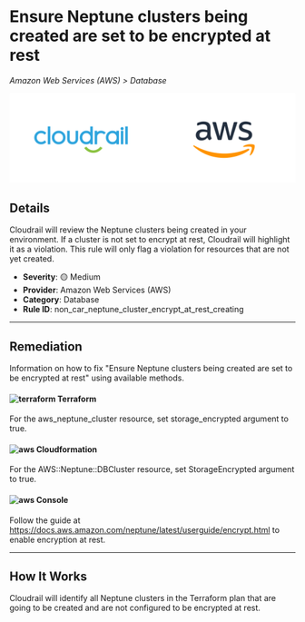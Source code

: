 # Ensure Neptune clusters being created are set to be encrypted at rest

*Amazon Web Services (AWS) > Database*

![Cloudrail and Amazon Web Services (AWS) logos](../images/cloudrail_aws.png)

## Details
Cloudrail will review the Neptune clusters being created in your environment. If a cluster is not set to encrypt at rest, Cloudrail will highlight it as a violation. This rule will only flag a violation for resources that are not yet created.

- **Severity**: 🟡 Medium
- **Provider**: Amazon Web Services (AWS)
- **Category**: Database
- **Rule ID**: non_car_neptune_cluster_encrypt_at_rest_creating

---

## Remediation
Information on how to fix "Ensure Neptune clusters being created are set to be encrypted at rest" using available methods.


####  <img src="../_media/emojis/terraform.png" alt="terraform" width="20"/>  Terraform
For the aws_neptune_cluster resource, set storage_encrypted argument to true.








#### <img src="../_media/emojis/aws.png" alt="aws" width="20"/> Cloudformation
For the AWS::Neptune::DBCluster resource, set StorageEncrypted argument to true.



####  <img src="../_media/emojis/aws.png" alt="aws" width="20"/> Console
Follow the guide at <https://docs.aws.amazon.com/neptune/latest/userguide/encrypt.html> to enable encryption at rest.




---

## How It Works
Cloudrail will identify all Neptune clusters in the Terraform plan that are going to be created and are not configured to be encrypted at rest.